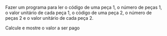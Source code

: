 Fazer um programa para ler o código de uma peça 1, o número de peças 1,  
o valor unitário de cada peça 1, o código de uma peça 2, o número de  
peças 2 e o valor unitário de cada peça 2.  

Calcule e mostre o valor a ser pago  